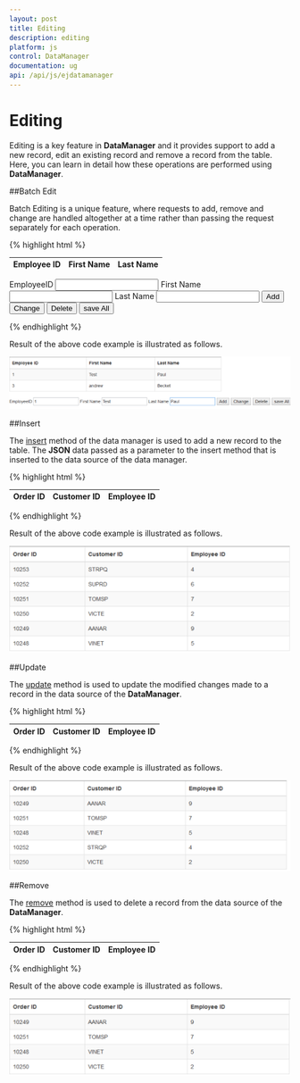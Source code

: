 ```yaml
---
layout: post
title: Editing
description: editing
platform: js
control: DataManager
documentation: ug
api: /api/js/ejdatamanager
---
```


# Editing

Editing is a key feature in **DataManager** and it provides support to add a new record, edit an existing record and remove a record from the table. Here, you can learn in detail how these operations are performed using **DataManager**.

##Batch Edit

Batch Editing is a unique feature, where requests to add, remove and change are handled altogether at a time rather than passing the request separately for each operation.

{% highlight html %}

<div class="datatable">
   <table id="table1" class=" table table-striped table-bordered" style="width:700px">
      <thead>
         <tr>
            <th>Employee ID</th>
            <th>First Name</th>
            <th>Last Name</th>
         </tr>
      </thead>
      <tbody></tbody>
   </table>
</div>
EmployeeID
<input id="EmployeeID" class="e-ejinputtext" type="text" value="" />
First Name
<input id="FirstName" class="e-ejinputtext" type="text" value="" />
Last Name
<input id="LastName" class="e-ejinputtext" type="text" value="" />
<input type="button" value="Add" />
<input type="button" value="Change" />
<input type="button" value="Delete" />
<input type="button" value="save All" />
<script id="template" type="text/x-jsrender">
   <tr>
       <td >{{:EmployeeID}}</td>
       <td>{{:FirstName}}</td>
       <td>{{:LastName}}</td>
   </tr>
</script>
<script type="text/javascript">
   $(function () {
       window.gridData = [
       { FirstName: "John", EmployeeID: 1, LastName: "Paul"},
       { FirstName: "Ben", EmployeeID: 2, LastName: "Parker"},
       { FirstName: "Andrew", EmployeeID:3, LastName: "Becket"}];
       window.change = function (args) {
           if (args.value) {
               data = window.DataManager.executeLocal(ej.Query().where("EmployeeID", ej.FilterOperators.equal, parseInt(args.value, 10)));
               if (data.length) {
                   $("#EmployeeID")[0].value = data[0]["EmployeeID"];
                   $("#FirstName").val(data[0]["FirstName"]);
                   $("#LastName").val(data[0]["LastName"]);
               }
           }
       }
       $(".e-ejinputtext").val("");
       window.DataManager = ej.DataManager(window.gridData);
       window.changes = { changed: [], added: [], deleted: [] };
       $("#table1").find("tbody").html($("#template").render(window.gridData));
       $("input:button").ejButton({
           click: function (args) {
               if (document.activeElement.value == "Change") {
                   data = window.DataManager.executeLocal(ej.Query().where("EmployeeID", ej.FilterOperators.equal, parseInt($("#EmployeeID").val(), 10)));
                   if (data.length) {
                       data[0].FirstName = $("#FirstName").val();
                       window.changes.changed.push(data);
                   }
               }
               else if (document.activeElement.value == "Add") {
                   window.changes.added.push({
                       EmployeeID: parseInt($("#EmployeeID").val(), 10),
                       FirstName: $("#FirstName").val(),
                       LastName: $("#LastName").val(),
                   });
               }
               else if (document.activeElement.value == "Delete") {
                   data = window.DataManager.executeLocal(ej.Query().where("EmployeeID", ej.FilterOperators.equal, parseInt($("#EmployeeID").val(), 10)));
                   if (data.length)
                       window.changes.deleted.push(data[0]);
               }
               else {
                   window.DataManager.saveChanges(window.changes, "EmployeeID");    $("#table1").find("tbody").empty().html($("#template").render(window.DataManager.dataSource.json));
               }
           }
       });
       });
       
</script>

{% endhighlight %}



Result of the above code example is illustrated as follows.



![](/js/DataManager/Editing_images/Editing_img1.png) 

##Insert

The [insert](https://help.syncfusion.com/api/js/ejdatamanager#methods:insert) method of the data manager is used to add a new record to the table. The **JSON** data passed as a parameter to the insert method that is inserted to the data source of the data manager.



{% highlight html %}

<div class="datatable">
   <table id="table1" class="table table-striped table-bordered" style="width:700px">
      <thead>
         <tr>
            <th>Order ID</th>
            <th>Customer ID</th>
            <th>Employee ID</th>
         </tr>
      </thead>
      <tbody></tbody>
   </table>
</div>
<script type="text/javascript">
   $(function () {// Document is ready.
       //oData Adaptor with DataManager
       var data = [{ OrderID: 10248, CustomerID: "VINET", EmployeeID: 5 },
       { OrderID: 10249, CustomerID: "AANAR", EmployeeID: 9 },
       { OrderID: 10250, CustomerID: "VICTE", EmployeeID: 2 },
       { OrderID: 10251, CustomerID: "TOMSP", EmployeeID: 7 },
       { OrderID: 10252, CustomerID: "SUPRD", EmployeeID: 6 }];
       var dataManager = ej.DataManager(data);
       var query = ej.Query()
           .from("Orders") 
           .sortBy("OrderID", "descending", false)
       var record = { OrderID: 10253, CustomerID: "STRPQ", EmployeeID: 4};
       dataManager.insert(record)
       var dataSource = dataManager.executeLocal(query) // executing query
                  $("#table1 tbody").html($("#tableTemplate").render(dataSource));
   });
</script>
<script id="tableTemplate" type="text/x-jsrender">
   <tr>
       <td>{{>OrderID}}</td>
       <td>{{>CustomerID}}</td>
       <td>{{>EmployeeID}}</td>
   </tr>
</script>

{% endhighlight %}



Result of the above code example is illustrated as follows.

![](/js/DataManager/Editing_images/Editing_img2.png) 

##Update

The [update](https://help.syncfusion.com/api/js/ejdatamanager#methods:update) method is used to update the modified changes made to a record in the data source of the **DataManager**.

{% highlight html %}

<div class="datatable">
   <table id="table1" class="table table-striped table-bordered" style="width:700px">
      <thead>
         <tr>
            <th>Order ID</th>
            <th>Customer ID</th>
            <th>Employee ID</th>
         </tr>
      </thead>
      <tbody></tbody>
   </table>
</div>
<script type="text/javascript">
   var query = ej.Query().sortByDesc("EmployeeID");
   var data = [{ OrderID: 10248, CustomerID: "VINET", EmployeeID: 5 },
       { OrderID: 10249, CustomerID: "AANAR", EmployeeID: 9 },
       { OrderID: 10250, CustomerID: "VICTE", EmployeeID: 2 },
       { OrderID: 10251, CustomerID: "TOMSP", EmployeeID: 7 },
       { OrderID: 10252, CustomerID: "SUPRD", EmployeeID: 6 }];
   var updateData = { OrderID: 10252, CustomerID: "STRQP", EmployeeID: 4 };
   var dataManger = ej.DataManager(data);
   dataManger.update("OrderID", updateData, data);
   $(function () {
       // executing query
       var result = dataManger.executeLocal(query);
       $("#table1 tbody").html($("#tableTemplate").render(result));
   });
</script>
<script id="tableTemplate" type="text/x-jsrender">
   <tr>
       <td>{{>OrderID}}</td>
       <td>{{>CustomerID}}</td>
       <td>{{>EmployeeID}}</td>            
   </tr>
</script>

{% endhighlight %}



Result of the above code example is illustrated as follows.



![](/js/DataManager/Editing_images/Editing_img3.png) 

##Remove

The [remove](https://help.syncfusion.com/api/js/ejdatamanager#methods:remove) method is used to delete a record from the data source of the **DataManager**.

{% highlight html %}

<div class="datatable">
   <table id="table1" class="table table-striped table-bordered" style="width:700px">
      <thead>
         <tr>
            <th>Order ID</th>
            <th>Customer ID</th>
            <th>Employee ID</th>
         </tr>
      </thead>
      <tbody></tbody>
   </table>
</div>
<script type="text/javascript">
   var query = ej.Query().sortByDesc("EmployeeID");
   var data = [{ OrderID: 10248, CustomerID: "VINET", EmployeeID: 5 },
       { OrderID: 10249, CustomerID: "AANAR", EmployeeID: 9 },
       { OrderID: 10250, CustomerID: "VICTE", EmployeeID: 2 },
       { OrderID: 10251, CustomerID: "TOMSP", EmployeeID: 7 },
       { OrderID: 10252, CustomerID: "SUPRD", EmployeeID: 6 }];
   var dataManger = ej.DataManager(data);
   dataManger.remove("OrderID", 10252, data);
   $(function () {
       // executing query
       var result = dataManger.executeLocal(query);
       $("#table1 tbody").html($("#tableTemplate").render(result));
   });
</script>
<script id="tableTemplate" type="text/x-jsrender">
   <tr>
       <td>{{>OrderID}}</td>
       <td>{{>CustomerID}}</td>
       <td>{{>EmployeeID}}</td>            
   </tr>
</script>

{% endhighlight %}



Result of the above code example is illustrated as follows.

![](/js/DataManager/Editing_images/Editing_img4.png) 

